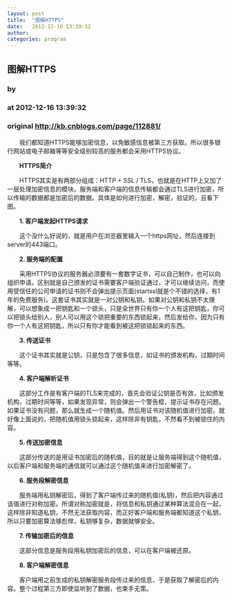 ```yaml
---
layout: post
title:  "图解HTTPS"
date:   2012-12-16 13:39:32
author: 
categories: program
---
```


## 图解HTTPS
### by 
### at 2012-12-16 13:39:32
### original <http://kb.cnblogs.com/page/112881/>

<p>　　我们都知道HTTPS能够加密信息，以免敏感信息被第三方获取。所以很多银行网站或电子邮箱等等安全级别较高的服务都会采用HTTPS协议。</p><p>　　<strong>HTTPS简介</strong></p><p>　　HTTPS其实是有两部分组成：HTTP + SSL / TLS，也就是在HTTP上又加了一层处理加密信息的模块。服务端和客户端的信息传输都会通过TLS进行加密，所以传输的数据都是加密后的数据。具体是如何进行加密，解密，验证的，且看下图。</p><p><a href="http://www.jobbole.com/attachment.php?attachmentid=4035&amp;d=1314144789" rel="Lightbox_1309"><img style="display:block;margin-left:auto;margin-right:auto" src="http://pic001.cnblogs.com/images/2011/24634/2011082417242348.png" alt=""></a>　　<strong>1. 客户端发起HTTPS请求</strong></p><p>　　这个没什么好说的，就是用户在浏览器里输入一个https网址，然后连接到server的443端口。</p><p>　　<strong>2. 服务端的配置</strong></p><p>　　采用HTTPS协议的服务器必须要有一套数字证书，可以自己制作，也可以向组织申请。区别就是自己颁发的证书需要客户端验证通过，才可以继续访问，而使用受信任的公司申请的证书则不会弹出提示页面(startssl就是个不错的选择，有1年的免费服务)。这套证书其实就是一对公钥和私钥。如果对公钥和私钥不太理解，可以想象成一把钥匙和一个锁头，只是全世界只有你一个人有这把钥匙，你可以把锁头给别人，别人可以用这个锁把重要的东西锁起来，然后发给你，因为只有你一个人有这把钥匙，所以只有你才能看到被这把锁锁起来的东西。</p><p>　　<strong>3. 传送证书</strong></p><p>　　这个证书其实就是公钥，只是包含了很多信息，如证书的颁发机构，过期时间等等。</p><p>　　<strong>4. 客户端解析证书</strong></p><p>　　这部分工作是有客户端的TLS来完成的，首先会验证公钥是否有效，比如颁发机构，过期时间等等，如果发现异常，则会弹出一个警告框，提示证书存在问题。如果证书没有问题，那么就生成一个随机值。然后用证书对该随机值进行加密。就好像上面说的，把随机值用锁头锁起来，这样除非有钥匙，不然看不到被锁住的内容。</p><p>　　<strong>5. 传送加密信息</strong></p><p>　　这部分传送的是用证书加密后的随机值，目的就是让服务端得到这个随机值，以后客户端和服务端的通信就可以通过这个随机值来进行加密解密了。</p><p>　　<strong>6. 服务段解密信息</strong></p><p>　　服务端用私钥解密后，得到了客户端传过来的随机值(私钥)，然后把内容通过该值进行对称加密。所谓对称加密就是，将信息和私钥通过某种算法混合在一起，这样除非知道私钥，不然无法获取内容，而正好客户端和服务端都知道这个私钥，所以只要加密算法够彪悍，私钥够复杂，数据就够安全。</p><p>　　<strong>7. 传输加密后的信息</strong></p><p>　　这部分信息是服务段用私钥加密后的信息，可以在客户端被还原。</p><p>　　<strong>8. 客户端解密信息</strong></p><p>　　客户端用之前生成的私钥解密服务段传过来的信息，于是获取了解密后的内容。整个过程第三方即使监听到了数据，也束手无策。</p>